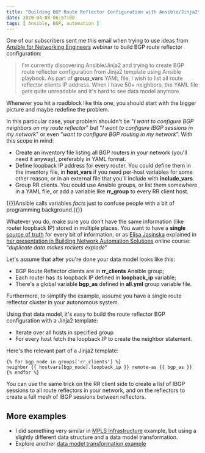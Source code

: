 ```yaml
---
title: "Building BGP Route Reflector Configuration with Ansible/Jinja2"
date: 2020-04-08 06:57:00
tags: [ Ansible, BGP, automation ]
---
```

One of our subscribers sent me this email when trying to use ideas from [Ansible for Networking Engineers](https://www.ipspace.net/Ansible_for_Networking_Engineers) webinar to build BGP route reflector configuration:

> I'm currently discovering Ansible/Jinja2 and trying to create BGP route reflector configuration from Jinja2 template using Ansible playbook. As part of **group\_vars** YAML file, I wish to list all route reflector clients IP address. When I have 50+ neighbors, the YAML file gets quite unreadable and it's hard to see data model anymore.

Whenever you hit a roadblock like this one, you should start with the bigger picture and maybe redefine the problem.
<!--more-->
In this particular case, your problem shouldn't be "*I want to configure BGP neighbors on my route reflector*" but "*I want to configure IBGP sessions in my network*" or even “*want to configure BGP routing in my network*”. With this scope in mind:

* Create an inventory file listing all BGP routers in your network (you'll need it anyway), preferably in YAML format.
* Define loopback IP address for every router. You could define them in the inventory file, in **host\_vars** if you need per-host variables for some other reason, or in an external file that you'll include with **include\_vars**.
* Group RR clients. You could use Ansible groups, or list them somewhere in a YAML file, or add a variable like **rr_group** to every RR client host.

{{<note>}}Ansible calls variables _facts_ just to confuse people with a bit of programming background.{{</note>}}

Whatever you do, make sure you don’t have the same information (like router loopback IP) stored in multiple places. You want to have a **single** [source of truth](/2019/02/building-network-automation-source-of/) for every bit of information, or as [Elisa Jasinska](https://www.ipspace.net/Author:Elisa_Jasinska) explained in [her presentation in Building Network Automation Solutions](https://my.ipspace.net/bin/list?id=NetAutSol&module=1#M1S3) online course: “*duplicate data makes rockets explode*”

Let's assume that after you're done your data model looks like this:

* BGP Route Reflector clients are in **rr\_clients** Ansible group;
* Each router has its loopback IP defined in **loopback\_ip** variable;
* There's a global variable **bgp\_as** defined in **all.yml** group variable file.

Furthermore, to simplify the example, assume you have a single route reflector cluster in your autonomous system.

Using that data model, it's easy to build the route reflector BGP configuration with a Jinja2 template:

* Iterate over all hosts in specified group
* For every host fetch the loopback IP to create the neighbor statement.

Here's the relevant part of a Jinja2 template:

```
{% for bgp_node in groups['rr_clients'] %}
neighbor {{ hostvars[bgp_node].loopback_ip }} remote-as {{ bgp_as }}
{% endfor %}
```

You can use the same trick on the RR client side to create a list of IBGP sessions to all route reflectors in your network, and on the reflectors to create a full mesh of IBGP sessions between reflectors.

## More examples

* I did something very similar in [MPLS Infrastructure](https://github.com/ipspace/mpls-infrastructure) example, but using a slightly different data structure and a data model transformation.
* Explore another [data model transformation example](/kb/DataModels/)
